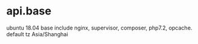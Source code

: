 # api.base
ubuntu 18.04 base include nginx, supervisor, composer, php7.2, opcache. default tz Asia/Shanghai
